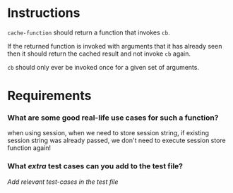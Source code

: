 # Instructions

`cache-function` should return a function that invokes `cb`.

If the returned function is invoked with arguments that it has already seen
then it should return the cached result and not invoke `cb` again.

`cb` should only ever be invoked once for a given set of arguments.

# Requirements

### **What are some good real-life use cases for such a function?**
when using session, when we need to store session string, if existing session string was already passed, we don't need to execute session store function again!

### **What *extra* test cases can you add to the test file?**

*Add relevant test-cases in the test file*